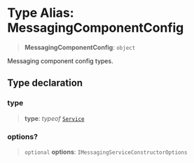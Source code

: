 # Type Alias: MessagingComponentConfig

> **MessagingComponentConfig**: `object`

Messaging component config types.

## Type declaration

### type

> **type**: *typeof* [`Service`](../variables/MessagingComponentType.md#service)

### options?

> `optional` **options**: `IMessagingServiceConstructorOptions`
